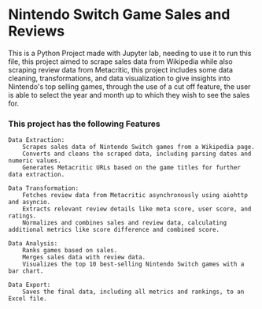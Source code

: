 # Nintendo Switch Game Sales and Reviews

This is a Python Project made with Jupyter lab, needing to use it to run this file, this project aimed to scrape sales data from Wikipedia while also scraping review data from Metacritic, this project includes some data cleaning, transformations, and data visualization to give insights into Nintendo's top selling games, through the use of a cut off feature, the user is able to select the year and month up to which they wish to see the sales for.

 ### This project has the following Features

    Data Extraction:
        Scrapes sales data of Nintendo Switch games from a Wikipedia page.
        Converts and cleans the scraped data, including parsing dates and numeric values.
        Generates Metacritic URLs based on the game titles for further data extraction.

    Data Transformation:
        Fetches review data from Metacritic asynchronously using aiohttp and asyncio.
        Extracts relevant review details like meta score, user score, and ratings.
        Normalizes and combines sales and review data, calculating additional metrics like score difference and combined score.

    Data Analysis:
        Ranks games based on sales.
        Merges sales data with review data.
        Visualizes the top 10 best-selling Nintendo Switch games with a bar chart.

    Data Export:
        Saves the final data, including all metrics and rankings, to an Excel file.